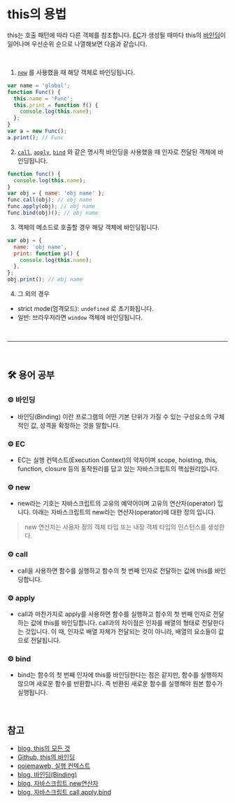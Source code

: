 # this의 용법

this는 호출 패턴에 따라 다른 객체를 참조합니다. [EC](#gear-ec)가 생성될 때마다 this의 [바인딩](#gear-바인딩)이 일어나며 우선순위 순으로 나열해보면 다음과 같습니다.

<br>

1. [`new`](#gear-new) 를 사용했을 때 해당 객체로 바인딩됩니다.

```javascript
var name = 'global';
function Func() {
  this.name = 'Func';
  this.print = function f() {
    console.log(this.name);
  };
}
var a = new Func();
a.print(); // Func
```

2. [`call`](#gear-call), [`apply`](#gear-apply), [`bind`](#gear-bind) 와 같은 명시적 바인딩을 사용했을 때 인자로 전달된 객체에 바인딩됩니다.

```javascript
function func() {
  console.log(this.name);
}
var obj = { name: 'obj name' };
func.call(obj); // obj name
func.apply(obj); // obj name
func.bind(obj)(); // obj name
```

3. 객체의 메소드로 호출할 경우 해당 객체에 바인딩됩니다.

```javascript
var obj = {
  name: 'obj name',
  print: function p() {
    console.log(this.name);
  },
};
obj.print(); // obj name
```

4. 그 외의 경우

- strict mode(엄격모드): `undefined` 로 초기화됩니다.
- 일반: 브라우저라면 `window` 객체에 바인딩됩니다.

<br>

---

<br>

## :hammer_and_wrench: 용어 공부

### :gear: 바인딩

- 바인딩(Binding) 이란 프로그램의 어떤 기본 단위가 가질 수 있는 구성요소의 구체적인 값, 성격을 확정하는 것을 말합니다.

### :gear: EC

- EC는 실행 컨텍스트(Execution Context)의 약자이며 scope, hoisting, this, function, closure 등의 동작원리를 담고 있는 자바스크립트의 핵심원리입니다.

### :gear: new

- new라는 기호는 자바스크립트의 고유의 예약어이며 고유의 연산자(operator) 입니다. 아래는 자바스크립트의 new라는 연산자(operator)에 대한 정의 입니다.

> new 연산자는 사용자 정의 객체 타입 또는 내장 객체 타입의 인스턴스를 생성한다.

### :gear: call

- call을 사용하면 함수를 실행하고 함수의 첫 번째 인자로 전달하는 값에 this를 바인딩합니다.

### :gear: apply

- call과 마찬가지로 apply를 사용하면 함수를 실행하고 함수의 첫 번째 인자로 전달하는 값에 this를 바인딩합니다. call과의 차이점은 인자를 배열의 형태로 전달한다는 것입니다. 이 때, 인자로 배열 자체가 전달되는 것이 아니라, 배열의 요소들이 값으로 전달됩니다.

### :gear: bind

- bind는 함수의 첫 번째 인자에 this를 바인딩한다는 점은 같지만, 함수를 실행하지 않으며 새로운 함수를 반환합니다. 즉 반환된 새로운 함수를 실행해야 원본 함수가 실행됩니다.

<br>

## 참고

- [blog, this의 모든 것](https://samsara1019.tistory.com/75)
- [Github, this의 바인딩](https://github.com/baeharam/Must-Know-About-Frontend/blob/main/Notes/javascript/this.md)
- [poiemaweb, 실행 컨텍스트](https://poiemaweb.com/js-execution-context)
- [blog, 바인딩(Binding)](https://medium.com/pocs/%EB%B0%94%EC%9D%B8%EB%94%A9-binding-4a4a2f641b27)
- [blog, 자바스크립트 new연산자](https://lts0606.tistory.com/448)
- [blog, 자바스크립트 call,apply,bind ](https://oneroomtable.tistory.com/entry/%EC%9E%90%EB%B0%94%EC%8A%A4%ED%81%AC%EB%A6%BD%ED%8A%B8-call-apply-bind-%EC%84%A4%EB%AA%85)
